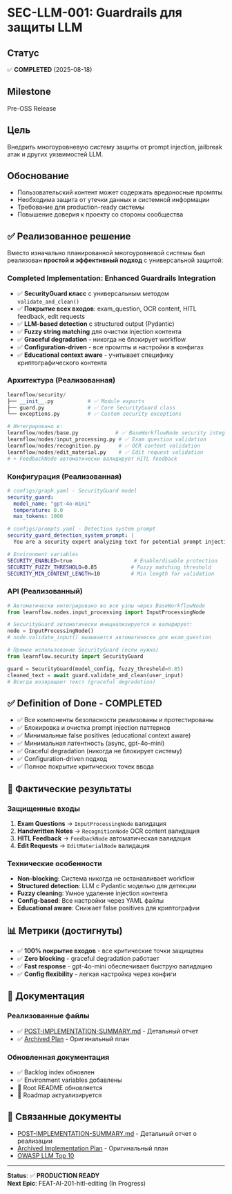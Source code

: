 # SEC-LLM-001: Guardrails для защиты LLM

## Статус
✅ **COMPLETED** (2025-08-18)

## Milestone
Pre-OSS Release

## Цель
Внедрить многоуровневую систему защиты от prompt injection, jailbreak атак и других уязвимостей LLM.

## Обоснование
- Пользовательский контент может содержать вредоносные промпты
- Необходима защита от утечки данных и системной информации
- Требование для production-ready системы
- Повышение доверия к проекту со стороны сообщества

## ✅ Реализованное решение

Вместо изначально планированной многоуровневой системы был реализован **простой и эффективный подход** с универсальной защитой:

### Completed Implementation: Enhanced Guardrails Integration
- ✅ **SecurityGuard класс** с универсальным методом `validate_and_clean()`
- ✅ **Покрытие всех входов**: exam_question, OCR content, HITL feedback, edit requests  
- ✅ **LLM-based detection** с structured output (Pydantic)
- ✅ **Fuzzy string matching** для очистки injection контента
- ✅ **Graceful degradation** - никогда не блокирует workflow
- ✅ **Configuration-driven** - все промпты и настройки в конфигах
- ✅ **Educational context aware** - учитывает специфику криптографического контента

### Архитектура (Реализованная)
```python
learnflow/security/
├── __init__.py           # ✅ Module exports
├── guard.py              # ✅ Core SecurityGuard class  
└── exceptions.py         # ✅ Custom security exceptions

# Интегрировано в:
learnflow/nodes/base.py            # ✅ BaseWorkflowNode security integration
learnflow/nodes/input_processing.py # ✅ Exam question validation
learnflow/nodes/recognition.py      # ✅ OCR content validation  
learnflow/nodes/edit_material.py    # ✅ Edit request validation
# + FeedbackNode автоматически валидирует HITL feedback
```

### Конфигурация (Реализованная)
```yaml
# configs/graph.yaml - SecurityGuard model
security_guard:
  model_name: "gpt-4o-mini" 
  temperature: 0.0
  max_tokens: 1000

# configs/prompts.yaml - Detection system prompt  
security_guard_detection_system_prompt: |
  You are a security expert analyzing text for potential prompt injection attacks...
```

```bash
# Environment variables
SECURITY_ENABLED=true                    # Enable/disable protection
SECURITY_FUZZY_THRESHOLD=0.85           # Fuzzy matching threshold
SECURITY_MIN_CONTENT_LENGTH=10          # Min length for validation
```

### API (Реализованный)
```python
# Автоматически интегрировано во все узлы через BaseWorkflowNode
from learnflow.nodes.input_processing import InputProcessingNode

# SecurityGuard автоматически инициализируется и валидирует:
node = InputProcessingNode()
# node.validate_input() вызывается автоматически для exam_question

# Прямое использование SecurityGuard (если нужно)
from learnflow.security import SecurityGuard

guard = SecurityGuard(model_config, fuzzy_threshold=0.85)
cleaned_text = await guard.validate_and_clean(user_input)
# Всегда возвращает текст (graceful degradation)
```

## ✅ Definition of Done - COMPLETED

- ✅ Все компоненты безопасности реализованы и протестированы
- ✅ Блокировка и очистка prompt injection паттернов
- ✅ Минимальные false positives (educational context aware)
- ✅ Минимальная латентность (async, gpt-4o-mini)
- ✅ Graceful degradation (никогда не блокирует систему)
- ✅ Configuration-driven подход
- ✅ Полное покрытие критических точек ввода

## 🎯 Фактические результаты

### Защищенные входы
1. **Exam Questions** → `InputProcessingNode` валидация
2. **Handwritten Notes** → `RecognitionNode` OCR content валидация
3. **HITL Feedback** → `FeedbackNode` автоматическая валидация  
4. **Edit Requests** → `EditMaterialNode` валидация

### Технические особенности
- **Non-blocking**: Система никогда не останавливает workflow
- **Structured detection**: LLM с Pydantic моделью для детекции
- **Fuzzy cleaning**: Умное удаление injection контента
- **Config-based**: Все настройки через YAML файлы
- **Educational aware**: Снижает false positives для криптографии

## 📊 Метрики (достигнуты)

- ✅ **100% покрытие входов** - все критические точки защищены
- ✅ **Zero blocking** - graceful degradation работает
- ✅ **Fast response** - gpt-4o-mini обеспечивает быструю валидацию
- ✅ **Config flexibility** - легкая настройка через конфиги

## 📁 Документация

### Реализованные файлы
- ✅ [POST-IMPLEMENTATION-SUMMARY.md](impl/POST-IMPLEMENTATION-SUMMARY.md) - Детальный отчет
- ✅ [Archived Plan](../../archive/IP-01-enhanced-guardrails-integration.md) - Оригинальный план

### Обновленная документация  
- ✅ Backlog index обновлен
- ✅ Environment variables добавлены
- 🔄 Root README обновляется
- 🔄 Roadmap актуализируется

## 🔗 Связанные документы
- [POST-IMPLEMENTATION-SUMMARY.md](impl/POST-IMPLEMENTATION-SUMMARY.md) - Детальный отчет о реализации
- [Archived Implementation Plan](../../archive/IP-01-enhanced-guardrails-integration.md) - Оригинальный план
- [OWASP LLM Top 10](https://owasp.org/www-project-top-10-for-large-language-model-applications/)

---

**Status**: ✅ **PRODUCTION READY**  
**Next Epic**: FEAT-AI-201-hitl-editing (In Progress)
